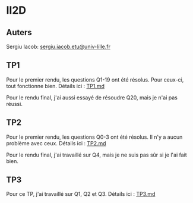 # II2D

## Auters
Sergiu Iacob: <sergiu.iacob.etu@univ-lille.fr>

## TP1
Pour le premier rendu, les questions Q1-19 ont été résolus. Pour ceux-ci, tout fonctionne bien.
Détails ici : [TP1.md](./TP1.md)

Pour le rendu final, j'ai aussi essayé de résoudre Q20, mais je n'ai pas réussi.

## TP2
Pour le premier rendu, les questions Q0-3 ont été résolus. Il n'y a aucun problème avec ceux.
Détails ici : [TP2.md](./TP2.md)

Pour le rendu final, j'ai travaillé sur Q4, mais je ne suis pas sûr si je l'ai fait bien.

## TP3
Pour ce TP, j'ai travaillé sur Q1, Q2 et Q3.
Détails ici : [TP3.md](./TP3.md)